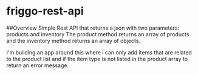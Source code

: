 # friggo-rest-api

##Overview
Simple Rest API that returns a json with two parameters: products and inventory
The product method returns an array of products and the inventory method returns an array of objects.

I'm building an app around this where i can only add items that are related to the product list and if the item type is not listed
in the product array to return an error message.
